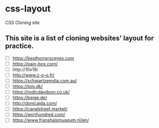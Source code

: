 # css-layout

CSS Cloning site

## This site is a list of cloning websites' layout for practice.

-   [ ] https://besthorrorscenes.com
-   [ ] https://pain-box.com/
-   [ ] http://10x19/
-   [ ] http://www.z-o-o.fr/
-   [ ] https://schwartzemdia.com.au/
-   [ ] https://tolv.dk/
-   [ ] https://rodicdavdson.co.uk/
-   [ ] https://beige.de/
-   [ ] http://donicaida.com/
-   [ ] https://canalstreet.market/
-   [ ] https://wonhundred.com/
-   [ ] https://www.franshalsmuseum.nl/en/

